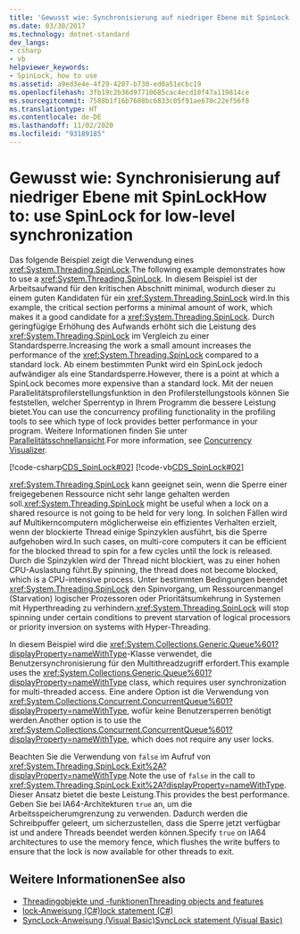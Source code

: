 ```yaml
---
title: 'Gewusst wie: Synchronisierung auf niedriger Ebene mit SpinLock'
ms.date: 03/30/2017
ms.technology: dotnet-standard
dev_langs:
- csharp
- vb
helpviewer_keywords:
- SpinLock, how to use
ms.assetid: a9ed3e4e-4f29-4207-b730-ed0a51ecbc19
ms.openlocfilehash: 3fb19c2b36d97710685cac4ecd10f47a119814ce
ms.sourcegitcommit: 7588b1f16b7608bc6833c05f91ae670c22ef56f8
ms.translationtype: HT
ms.contentlocale: de-DE
ms.lasthandoff: 11/02/2020
ms.locfileid: "93189185"
---
```

# <a name="how-to-use-spinlock-for-low-level-synchronization"></a><span data-ttu-id="8e4df-102">Gewusst wie: Synchronisierung auf niedriger Ebene mit SpinLock</span><span class="sxs-lookup"><span data-stu-id="8e4df-102">How to: use SpinLock for low-level synchronization</span></span>

<span data-ttu-id="8e4df-103">Das folgende Beispiel zeigt die Verwendung eines <xref:System.Threading.SpinLock>.</span><span class="sxs-lookup"><span data-stu-id="8e4df-103">The following example demonstrates how to use a <xref:System.Threading.SpinLock>.</span></span> <span data-ttu-id="8e4df-104">In diesem Beispiel ist der Arbeitsaufwand für den kritischen Abschnitt minimal, wodurch dieser zu einem guten Kandidaten für ein <xref:System.Threading.SpinLock> wird.</span><span class="sxs-lookup"><span data-stu-id="8e4df-104">In this example, the critical section performs a minimal amount of work, which makes it a good candidate for a <xref:System.Threading.SpinLock>.</span></span> <span data-ttu-id="8e4df-105">Durch geringfügige Erhöhung des Aufwands erhöht sich die Leistung des <xref:System.Threading.SpinLock> im Vergleich zu einer Standardsperre.</span><span class="sxs-lookup"><span data-stu-id="8e4df-105">Increasing the work a small amount increases the performance of the <xref:System.Threading.SpinLock> compared to a standard lock.</span></span> <span data-ttu-id="8e4df-106">Ab einem bestimmten Punkt wird ein SpinLock jedoch aufwändiger als eine Standardsperre.</span><span class="sxs-lookup"><span data-stu-id="8e4df-106">However, there is a point at which a SpinLock becomes more expensive than a standard lock.</span></span> <span data-ttu-id="8e4df-107">Mit der neuen Parallelitätsprofilerstellungsfunktion in den Profilerstellungstools können Sie feststellen, welcher Sperrentyp in Ihrem Programm die bessere Leistung bietet.</span><span class="sxs-lookup"><span data-stu-id="8e4df-107">You can use the concurrency profiling functionality in the profiling tools to see which type of lock provides better performance in your program.</span></span> <span data-ttu-id="8e4df-108">Weitere Informationen finden Sie unter [Parallelitätsschnellansicht](/visualstudio/profiling/concurrency-visualizer).</span><span class="sxs-lookup"><span data-stu-id="8e4df-108">For more information, see [Concurrency Visualizer](/visualstudio/profiling/concurrency-visualizer).</span></span>  
  
 [!code-csharp[CDS_SpinLock#02](../../../samples/snippets/csharp/VS_Snippets_Misc/cds_spinlock/cs/spinlockdemo.cs#02)]
 [!code-vb[CDS_SpinLock#02](../../../samples/snippets/visualbasic/VS_Snippets_Misc/cds_spinlock/vb/spinlock_vb.vb#02)]  
  
 <span data-ttu-id="8e4df-109"><xref:System.Threading.SpinLock> kann geeignet sein, wenn die Sperre einer freigegebenen Ressource nicht sehr lange gehalten werden soll.</span><span class="sxs-lookup"><span data-stu-id="8e4df-109"><xref:System.Threading.SpinLock> might be useful when a lock on a shared resource is not going to be held for very long.</span></span> <span data-ttu-id="8e4df-110">In solchen Fällen wird auf Multikerncomputern möglicherweise ein effizientes Verhalten erzielt, wenn der blockierte Thread einige Spinzyklen ausführt, bis die Sperre aufgehoben wird.</span><span class="sxs-lookup"><span data-stu-id="8e4df-110">In such cases, on multi-core computers it can be efficient for the blocked thread to spin for a few cycles until the lock is released.</span></span> <span data-ttu-id="8e4df-111">Durch die Spinzyklen wird der Thread nicht blockiert, was zu einer hohen CPU-Auslastung führt.</span><span class="sxs-lookup"><span data-stu-id="8e4df-111">By spinning, the thread does not become blocked, which is a CPU-intensive process.</span></span> <span data-ttu-id="8e4df-112">Unter bestimmten Bedingungen beendet <xref:System.Threading.SpinLock> den Spinvorgang, um Ressourcenmangel (Starvation) logischer Prozessoren oder Prioritätsumkehrung in Systemen mit Hyperthreading zu verhindern.</span><span class="sxs-lookup"><span data-stu-id="8e4df-112"><xref:System.Threading.SpinLock> will stop spinning under certain conditions to prevent starvation of logical processors or priority inversion on systems with Hyper-Threading.</span></span>  
  
 <span data-ttu-id="8e4df-113">In diesem Beispiel wird die <xref:System.Collections.Generic.Queue%601?displayProperty=nameWithType>-Klasse verwendet, die Benutzersynchronisierung für den Multithreadzugriff erfordert.</span><span class="sxs-lookup"><span data-stu-id="8e4df-113">This example uses the <xref:System.Collections.Generic.Queue%601?displayProperty=nameWithType> class, which requires user synchronization for multi-threaded access.</span></span> <span data-ttu-id="8e4df-114">Eine andere Option ist die Verwendung von <xref:System.Collections.Concurrent.ConcurrentQueue%601?displayProperty=nameWithType>, wofür keine Benutzersperren benötigt werden.</span><span class="sxs-lookup"><span data-stu-id="8e4df-114">Another option is to use the <xref:System.Collections.Concurrent.ConcurrentQueue%601?displayProperty=nameWithType>, which does not require any user locks.</span></span>  
  
 <span data-ttu-id="8e4df-115">Beachten Sie die Verwendung von `false` im Aufruf von <xref:System.Threading.SpinLock.Exit%2A?displayProperty=nameWithType>.</span><span class="sxs-lookup"><span data-stu-id="8e4df-115">Note the use of `false` in the call to <xref:System.Threading.SpinLock.Exit%2A?displayProperty=nameWithType>.</span></span> <span data-ttu-id="8e4df-116">Dieser Ansatz bietet die beste Leistung.</span><span class="sxs-lookup"><span data-stu-id="8e4df-116">This provides the best performance.</span></span> <span data-ttu-id="8e4df-117">Geben Sie bei IA64-Architekturen `true` an, um die Arbeitsspeicherumgrenzung zu verwenden. Dadurch werden die Schreibpuffer geleert, um sicherzustellen, dass die Sperre jetzt verfügbar ist und andere Threads beendet werden können.</span><span class="sxs-lookup"><span data-stu-id="8e4df-117">Specify `true` on IA64 architectures to use the memory fence, which flushes the write buffers to ensure that the lock is now available for other threads to exit.</span></span>  
  
## <a name="see-also"></a><span data-ttu-id="8e4df-118">Weitere Informationen</span><span class="sxs-lookup"><span data-stu-id="8e4df-118">See also</span></span>

- [<span data-ttu-id="8e4df-119">Threadingobjekte und -funktionen</span><span class="sxs-lookup"><span data-stu-id="8e4df-119">Threading objects and features</span></span>](threading-objects-and-features.md)
- [<span data-ttu-id="8e4df-120">lock-Anweisung (C#)</span><span class="sxs-lookup"><span data-stu-id="8e4df-120">lock statement (C#)</span></span>](../../csharp/language-reference/keywords/lock-statement.md)
- [<span data-ttu-id="8e4df-121">SyncLock-Anweisung (Visual Basic)</span><span class="sxs-lookup"><span data-stu-id="8e4df-121">SyncLock statement (Visual Basic)</span></span>](../../visual-basic/language-reference/statements/synclock-statement.md)
